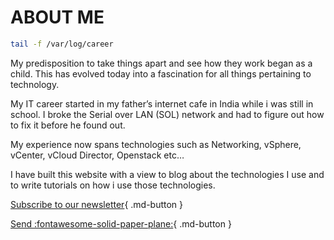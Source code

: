 # ABOUT ME

```bash
tail -f /var/log/career
```

My predisposition to take things apart and see how they work began as a child. This has evolved today into a fascination for all things pertaining to technology.

My IT career started in my father’s internet cafe in India while i was still in school.
I broke the Serial over LAN (SOL) network and had to figure out how to fix it before he found out.

My experience now spans technologies such as Networking, vSphere, vCenter, vCloud Director, Openstack etc…

I have built this website with a view to blog about the technologies I use and to write tutorials on how i use those technologies.

[Subscribe to our newsletter](#){ .md-button }

[Send :fontawesome-solid-paper-plane:](#){ .md-button }